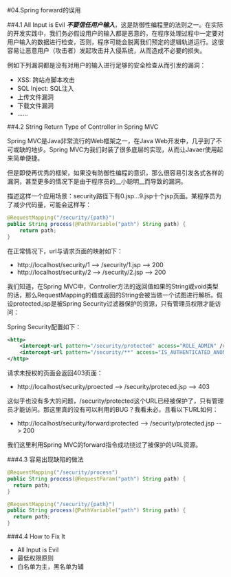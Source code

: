 #04.Spring forward的误用

##4.1 All Input is Evil
  ___不要信任用户输入___，这是防御性编程里的法则之一。在实际的开发实践中，我们务必假设用户的输入都是恶意的，在程序处理过程中一定要对用户输入的数据进行检查，否则，程序可能会脱离我们预定的逻辑轨道运行。这很容易让恶意用户（攻击者）发起攻击并入侵系统，从而造成不必要的损失。
  
  例如下列漏洞都是没有对用户的输入进行足够的安全检查从而引发的漏洞：
  
  * XSS: 跨站点脚本攻击
  * SQL Inject: SQL注入
  * 上传文件漏洞
  * 下载文件漏洞
  * ......

##4.2 String Return Type of Controller in Spring MVC
  
  Spring MVC是Java非常流行的Web框架之一，在Java Web开发中，几乎到了不可或缺的地步。Spring MVC为我们封装了很多底层的实现，从而让Javaer使用起来简单便捷。
  
  但是即使再优秀的框架，如果没有防御性编程的意识，那么很容易引发各式各样的漏洞，甚至更多的情况下是由于程序员的__小聪明__而导致的漏洞。
  
  描述这样一个应用场景：security路径下有0.jsp...9.jsp十个jsp页面。某程序员为了减少代码量，可能会这样写：

```java
@RequestMapping("/security/{path}")
public String process(@PathVariable("path") String path) {
	return path;
}
```
  在正常情况下，url与请求页面的映射如下：

  * http://localhost/security/1  -->  /security/1.jsp  --> 200
  * http://localhost/security/2  -->  /security/2.jsp  --> 200
  
  我们知道，在Spring MVC中，Controller方法的返回值如果的String或void类型的话，那么RequestMapping的值或返回的String会被当做一个试图进行解析。假设protected.jsp是被Spring Security过滤器保护的资源，只有管理员权限才能访问：

Spring Security配置如下：

```xml
<http>
	<intercept-url pattern="/security/protected" access="ROLE_ADMIN" />
	<intercept-url pattern="/security/**" access="IS_AUTHENTICATED_ANONYMOUSLY" />
</http>
```

请求未授权的页面会返回403页面：

  * http://localhost/security/proected  -->  /security/proteced.jsp --> 403
  
  这似乎也没有多大的问题，/security/protected这个URL已经被保护了，只有管理员才能访问。那这里真的没有可以利用的BUG？我看未必，且看以下URL如何：
  
  * http://localhost/security/forward:protected  -->  /security/protected.jsp --> 200
  
  我们这里利用Spring MVC的forward指令成功绕过了被保护的URL资源。

###4.3 容易出现缺陷的做法
```java
@RequestMapping("/security/process")
public String process(@RequestParam("path") String path) {
  return path;
}
```
```java
@RequestMapping("/security/{path}")
public String process(@PathVariable("path") String path) {
  return path;
}
```

###4.4 How to Fix It

* All Input is Evil
* 最低权限原则
* 白名单为主，黑名单为辅
